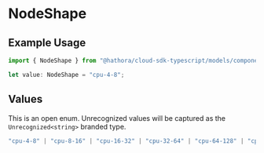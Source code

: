 # NodeShape

## Example Usage

```typescript
import { NodeShape } from "@hathora/cloud-sdk-typescript/models/components";

let value: NodeShape = "cpu-4-8";
```

## Values

This is an open enum. Unrecognized values will be captured as the `Unrecognized<string>` branded type.

```typescript
"cpu-4-8" | "cpu-8-16" | "cpu-16-32" | "cpu-32-64" | "cpu-64-128" | "cpu-4-16" | "cpu-8-32" | "cpu-16-64" | "cpu-32-128" | "gpu-l4-1-4-16" | "gpu-l4-1-12-48" | "gpu-l4-2-24-96" | "gpu-l4-4-48-192" | "gpu-l4-8-96-384" | "gpu-h100-1-26-234" | "gpu-h100-2-52-468" | "gpu-h100-4-104-936" | "gpu-h100-8-208-1872" | Unrecognized<string>
```